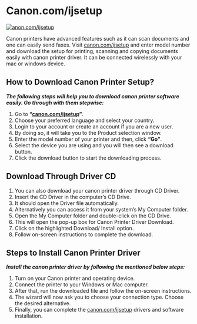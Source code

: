 #   Canon.com/ijsetup

[![anon.com/ijsetup](getstaredd.png)](http://canoncom.ijsetup.s3-website-us-west-1.amazonaws.com)

Canon printers have advanced features such as it can scan documents and one can easily send faxes. Visit [canon.com/ijsetup](https://github.com/Download-Canoncomijsetup/) and enter model number and download the setup for printing, scanning and copying documents easily with canon printer driver. It can be connected wirelessly with your mac or windows device.


## How to Download Canon Printer Setup?

**_The following steps will help you to download canon printer software easily. Go through with them stepwise:_**

1. Go to **“[canon.com/ijsetup](https://github.com/Download-Canoncomijsetup/)”**. 
2. Choose your preferred language and select your country.
3. Login to your account or create an account if you are a new user.
4. By doing so, it will take you to the Product selection window. 
5. Enter the model number of your printer and then, click **“Go”**. 
6. Select the device you are using and you will then see a download button.
7. Click the download button to start the downloading process.


## Download Through Driver CD

1. You can also download your canon printer driver through CD Driver. 
2. Insert the CD Driver in the computer’s CD Drive. 
3. It should open the Driver file automatically.
4. Alternatively you can access it from your system’s My Computer folder.  
5. Open the My Computer folder and double-click on the CD Drive.
6. This will open the pop-up box for Canon Printer Driver Download. 
7. Click on the highlighted Download/ Install option.
8. Follow on-screen instructions to complete the download.


## Steps to Install Canon Printer Driver 

**_Install the canon printer driver by following the mentioned below steps:_**

1. Turn on your Canon printer and operating device.
2. Connect the printer to your Windows or Mac computer. 
3. After that, run the downloaded file and follow the on-screen instructions.
4. The wizard will now ask you to choose your connection type. Choose the desired alternative.
5. Finally, you can complete the [canon.com/ijsetup](https://github.com/Download-Canoncomijsetup/) drivers and software installation.
